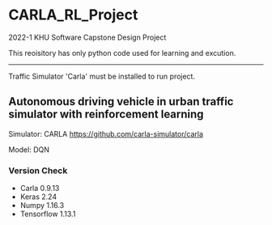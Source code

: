# CARLA_RL_Project

2022-1 KHU Software Capstone Design Project

This reoisitory has only python code used for learning and excution. <hr>
Traffic Simulator 'Carla' must be installed to run project.

## Autonomous driving vehicle in urban traffic simulator with reinforcement learning

Simulator: CARLA
https://github.com/carla-simulator/carla


Model: DQN

### Version Check
- Carla 0.9.13
- Keras 2.24
- Numpy 1.16.3
- Tensorflow 1.13.1
